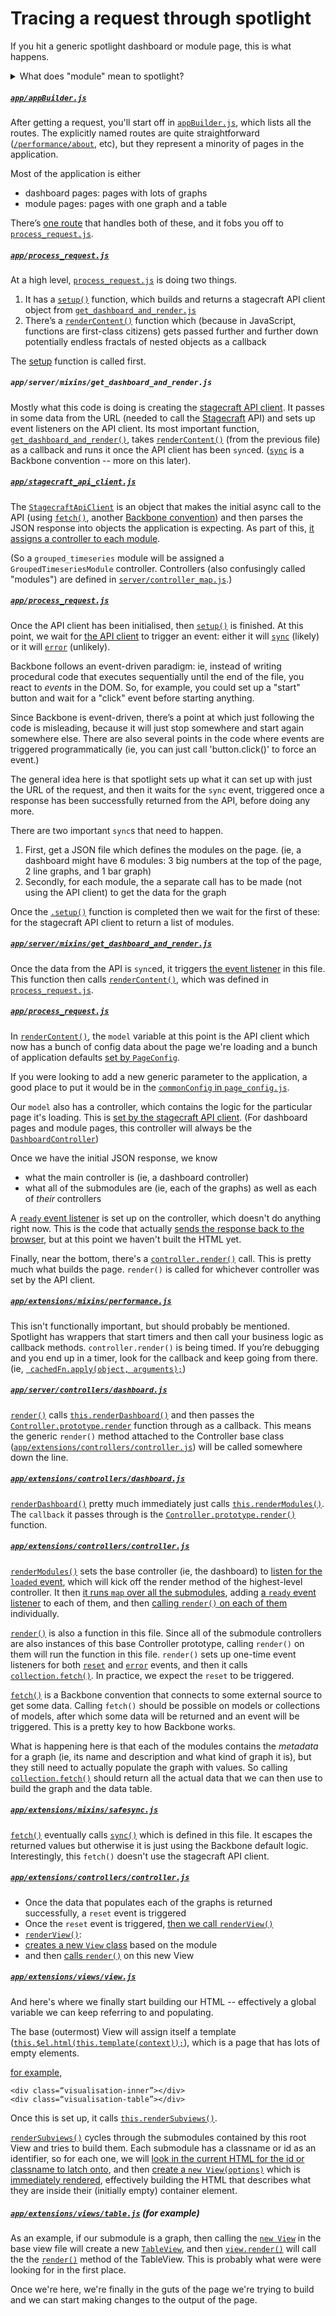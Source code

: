 # Tracing a request through spotlight

If you hit a generic spotlight dashboard or module page, this is what happens.

<details>
<summary>What does "module" mean to spotlight?</summary>

<div>
In spotlight, the term "module" roughtly equates to a graph. It defines the type of graph, its associated metadata (title and description, etc), as well as the data associated with it.

- A "dashboard page" shows a bunch of graphs -- each of these is a module.

- A "module page" is a page with a graph and a table, which are just different representations of the same data.
</div>
</details>

##### [`app/appBuilder.js`][appbuilder]

After getting a request, you'll start off in [`appBuilder.js`][appbuilder], which lists all the routes. The explicitly named routes are quite straightforward ([`/performance/about`][appbuilder_about], etc), but they represent a minority of pages in the application.

Most of the application is either

- dashboard pages: pages with lots of graphs
- module pages: pages with one graph and a table

There’s [one route][appbuilder_*] that handles both of these, and it fobs you off to [`process_request.js`][process_request].

##### [`app/process_request.js`][process_request]

At a high level, [`process_request.js`][process_request] is doing two things.

1. It has a [`setup()`][process_request_setup] function, which builds and returns a stagecraft API client object from [`get_dashboard_and_render.js`][get_dashboard_and_render]
2. There’s a [`renderContent()`][process_request_renderContent] function which (because in JavaScript, functions are first-class citizens) gets passed further and further down potentially endless fractals of nested objects as a callback

The [setup][process_request_setup] function is called first.

##### `app/server/mixins/get_dashboard_and_render.js`

Mostly what this code is doing is creating the [stagecraft API client][stagecraft_api_client_2]. It passes in some data from the URL (needed to call the [Stagecraft][stagecraft] API) and sets up event listeners on the API client. Its most important function, [`get_dashboard_and_render()`][get_dashboard_and_render_2], takes [`renderContent()`][process_request_renderContent] (from the previous file) as a callback and runs it once the API client has been `sync`ed. ([`sync`][backbone_sync] is a Backbone convention -- more on this later).


##### [`app/stagecraft_api_client.js`][stagecraft_api_client]

The [`StagecraftApiClient`][stagecraft_api_client_2] is an object that makes the initial async call to the API (using [`fetch()`][stagecraft_api_client_fetch], another [Backbone convention][backbone_fetch]) and then parses the JSON response into objects the application is expecting. As part of this, [it assigns a controller to each module][stagecraft_api_client_controllers].

(So a `grouped_timeseries` module will be assigned a `GroupedTimeseriesModule` controller. Controllers (also confusingly called "modules") are defined in [`server/controller_map.js`][controller_map].)

##### [`app/process_request.js`][process_request]

Once the API client has been initialised, then [`setup()`][process_request_setup] is finished. At this point, we wait for [the API client][stagecraft_api_client_2] to trigger an event: either it will [`sync`][get_dashboard_and_render_sync] (likely) or it will [`error`][get_dashboard_and_render_error] (unlikely).

Backbone follows an event-driven paradigm: ie, instead of writing procedural code that executes sequentially until the end of the file, you react to _events_ in the DOM. So, for example, you could set up a "start" button and wait for a "click" event before starting anything.

Since Backbone is event-driven, there’s a point at which just following the code is misleading, because it will just stop somewhere and start again somewhere else. There are also several points in the code where events are triggered programmatically (ie, you can just call 'button.click()' to force an event.)

The general idea here is that spotlight sets up what it can set up with just the URL of the request, and then it waits for the `sync` event, triggered once a response has been successfully returned from the API, before doing any more.

There are two important `sync`s that need to happen.

1. First, get a JSON file which defines the modules on the page. (ie, a dashboard might have 6 modules: 3 big numbers at the top of the page, 2 line graphs, and 1 bar graph)
2. Secondly, for each module, the a separate call has to be made (not using the API client) to get the data for the graph

Once the [`.setup()`][process_request_setup] function is completed then we wait for the first of these: for the stagecraft API client to return a list of modules.


##### [`app/server/mixins/get_dashboard_and_render.js`][get_dashboard_and_render]

Once the data from the API is `sync`ed, it triggers [the event listener][get_dashboard_and_render_sync] in this file. This function then calls [`renderContent()`][get_dashboard_and_render_renderContent], which was defined in [`process_request.js`][process_request_renderContent].


##### [`app/process_request.js`][process_request]

In [`renderContent()`][process_request_renderContent], the `model` variable at this point is the API client which now has a bunch of config data about the page we're loading and a bunch of application defaults [set by `PageConfig`][process_request_PageConfig].

If you were looking to add a new generic parameter to the application, a good place to put it would be in the [`commonConfig` in `page_config.js`][page_config_commonConfig].

Our `model` also has a controller, which contains the logic for the particular page it's loading. This is [set by the stagecraft API client][stagecraft_api_client_controllers]. (For dashboard pages and module pages, this controller will always be the [`DashboardController`][controller_map_DashboardController])

Once we have the initial JSON response, we know

- what the main controller is (ie, a dashboard controller)
- what all of the submodules are (ie, each of the graphs) as well as each of _their_ controllers

A [`ready` event listener][process_request_ready] is set up on the controller, which doesn't do anything right now. This is the code that actually [sends the response back to the browser][process_request_ready_html], but at this point we haven't built the HTML yet.

Finally, near the bottom, there's a [`controller.render()`][process_request_controllerrender] call. This is pretty much what builds the page. `render()` is called for whichever controller was set by the API client.


##### [`app/extensions/mixins/performance.js`][performance]

This isn't functionally important, but should probably be mentioned. Spotlight has wrappers that start timers and then call your business logic as callback methods. `controller.render()` is being timed. If you’re debugging and you end up in a timer, look for the callback and keep going from there. (ie, [` cachedFn.apply(object, arguments);`][performance_apply])

##### [`app/server/controllers/dashboard.js`][server_dashboard]

[`render()`][server_dashboard_render] calls [`this.renderDashboard()`][server_dashboard_renderDashboard] and then passes the [`Controller.prototype.render`][server_dashboard_ControllerPrototypeRender] function through as a callback. This means the generic `render()` method attached to the Controller base class ([`app/extensions/controllers/controller.js`][extensions_controller]) will be called somewhere down the line.

##### [`app/extensions/controllers/dashboard.js`][extensions_dashboard]

[`renderDashboard()`][extensions_dashboard_renderDashboard] pretty much immediately just calls [`this.renderModules()`][extensions_dashboard_thisrenderModules]. The `callback` it passes through is the [`Controller.prototype.render()`][server_dashboard_ControllerPrototypeRender] function.

##### [`app/extensions/controllers/controller.js`][extensions_controller]

[`renderModules()`][extensions_controller_renderModules] sets the base controller (ie, the dashboard) to [listen for the `loaded` event][extensions_controller_loaded], which will kick off the render method of the highest-level controller. It then [it runs `map` over all the submodules][extensions_controller_map], adding [a `ready` event listener][extensions_controller_ready] to each of them, and then [calling `render()` on each of them][extensions_controller_modulerender] individually.

[`render()`][extensions_controller_render] is also a function in this file. Since all of the submodule controllers are also instances of this base Controller prototype, calling `render()` on them will run the function in this file.  `render()` sets up one-time event listeners for both [`reset`][extensions_controller_renderreset] and [`error`][extensions_controller_rendererror] events, and then it calls [`collection.fetch()`][extensions_controller_rendercollectionfetch]. In practice, we expect the `reset` to be triggered.

[`fetch()`][backbone_fetch] is a Backbone convention that connects to some external source to get some data. Calling `fetch()` should be possible on models or collections of models, after which some data will be returned and an event will be triggered. This is a pretty key to how Backbone works.

What is happening here is that each of the modules contains the _metadata_ for a graph (ie, its name and description and what kind of graph it is), but they still need to actually populate the graph with values. So calling [`collection.fetch()`][extensions_controller_rendercollectionfetch] should return all the actual data that we can then use to build the graph and the data table.

##### [`app/extensions/mixins/safesync.js`][safesync]

[`fetch()`][extensions_controller_rendercollectionfetch] eventually calls [`sync()`][safesync_sync] which is defined in this file. It escapes the returned values but otherwise it is just using the Backbone default logic. Interestingly, this `fetch()` doesn't use the stagecraft API client.

##### [`app/extensions/controllers/controller.js`][extensions_controller]

- Once the data that populates each of the graphs is returned successfully, a `reset` event is triggered
- Once the `reset` event is triggered, [then we call `renderView()`][extensions_controller_renderrenderView]
- [`renderView()`][extensions_controller_renderView]:
 - [creates a new `View` class][extensions_controller_renderViewnewView] based on the module
 - and then [calls `render()`][extensions_controller_renderViewviewrender] on this new View

##### [`app/extensions/views/view.js`][view]

And here's where we finally start building our HTML -- effectively a global variable we can keep referring to and populating.

The base (outermost) View will assign itself a template ([`this.$el.html(this.template(context));`][view_html]), which is a page that has lots of empty elements.

[for example][templates_module],

```
<div class=“visualisation-inner”></div>
<div class=“visualisation-table”></div>
```

Once this is set up, it calls [`this.renderSubviews()`][view_renderrenderSubviews].

[`renderSubviews()`][view_renderSubviews] cycles through the submodules contained by this root View and tries to build them. Each submodule has a classname or id as an identifier, so for each one, we will [look in the current HTML for the id or classname to latch onto][view_renderSubviews], and then [create a `new View(options)`][view_renderSubviewsnewView] which is [immediately rendered][view_renderSubviewsviewrender], effectively building the HTML that describes what they are inside their (initially empty) container element.

##### [`app/extensions/views/table.js`][table] (for example)

As an example, if our submodule is a graph, then calling the [`new View`][view_renderSubviewsnewView] in the base view file will create a new [`TableView`][table_TableView], and then [`view.render()`][view_renderSubviewsviewrender] will call the the [`render()`][table_render] method of the TableView.  This is probably what were were looking for in the first place.

Once we're here, we're finally in the guts of the page we're trying to build and we can start making changes to the output of the page.


[appbuilder]: https://github.com/alphagov/spotlight/blob/8ccd7a9cb2a1fd21ca3d33feb2e6c5791ba34343/app/appBuilder.js
[appbuilder_about]: https://github.com/alphagov/spotlight/blob/8ccd7a9cb2a1fd21ca3d33feb2e6c5791ba34343/app/appBuilder.js#L105
[appbuilder_*]: https://github.com/alphagov/spotlight/blob/8ccd7a9cb2a1fd21ca3d33feb2e6c5791ba34343/app/appBuilder.js#L122

[process_request]: https://github.com/alphagov/spotlight/blob/8ccd7a9cb2a1fd21ca3d33feb2e6c5791ba34343/app/process_request.js
[process_request_renderContent]: https://github.com/alphagov/spotlight/blob/8ccd7a9cb2a1fd21ca3d33feb2e6c5791ba34343/app/process_request.js#L8
[process_request_PageConfig]: [https://github.com/alphagov/spotlight/blob/8ccd7a9cb2a1fd21ca3d33feb2e6c5791ba34343/app/process_request.js#L10]
[process_request_setup]: https://github.com/alphagov/spotlight/blob/8ccd7a9cb2a1fd21ca3d33feb2e6c5791ba34343/app/process_request.js#L39
[process_request_ready]: https://github.com/alphagov/spotlight/blob/8ccd7a9cb2a1fd21ca3d33feb2e6c5791ba34343/app/process_request.js#L25
[process_request_ready_html]: https://github.com/alphagov/spotlight/blob/8ccd7a9cb2a1fd21ca3d33feb2e6c5791ba34343/app/process_request.js#L31
[process_request_controllerrender]: https://github.com/alphagov/spotlight/blob/8ccd7a9cb2a1fd21ca3d33feb2e6c5791ba34343/app/process_request.js#L34

[get_dashboard_and_render]: https://github.com/alphagov/spotlight/blob/8ccd7a9cb2a1fd21ca3d33feb2e6c5791ba34343/app/server/mixins/get_dashboard_and_render.js
[get_dashboard_and_render_2]: https://github.com/alphagov/spotlight/blob/8ccd7a9cb2a1fd21ca3d33feb2e6c5791ba34343/app/server/mixins/get_dashboard_and_render.js#L26
[get_dashboard_and_render_error]: https://github.com/alphagov/spotlight/blob/8ccd7a9cb2a1fd21ca3d33feb2e6c5791ba34343/app/server/mixins/get_dashboard_and_render.js#L29
[get_dashboard_and_render_sync]: https://github.com/alphagov/spotlight/blob/8ccd7a9cb2a1fd21ca3d33feb2e6c5791ba34343/app/server/mixins/get_dashboard_and_render.js#L35
[get_dashboard_and_render_renderContent]: https://github.com/alphagov/spotlight/blob/8ccd7a9cb2a1fd21ca3d33feb2e6c5791ba34343/app/server/mixins/get_dashboard_and_render.js#L38

[stagecraft_api_client]: https://github.com/alphagov/spotlight/blob/8ccd7a9cb2a1fd21ca3d33feb2e6c5791ba34343/app/stagecraft_api_client.js#L5
[stagecraft_api_client_2]: https://github.com/alphagov/spotlight/blob/8ccd7a9cb2a1fd21ca3d33feb2e6c5791ba34343/app/stagecraft_api_client.js#L5
[stagecraft_api_client_fetch]: https://github.com/alphagov/spotlight/blob/8ccd7a9cb2a1fd21ca3d33feb2e6c5791ba34343/app/stagecraft_api_client.js#L32
[stagecraft_api_client_controllers]: https://github.com/alphagov/spotlight/blob/8ccd7a9cb2a1fd21ca3d33feb2e6c5791ba34343/app/stagecraft_api_client.js#L71-L77

[page_config_commonConfig]: https://github.com/alphagov/spotlight/blob/8ccd7a9cb2a1fd21ca3d33feb2e6c5791ba34343/app/page_config.js#L7

[controller_map]: https://github.com/alphagov/spotlight/blob/8ccd7a9cb2a1fd21ca3d33feb2e6c5791ba34343/app/server/controller_map.js
[controller_map_DashboardController]: https://github.com/alphagov/spotlight/blob/8ccd7a9cb2a1fd21ca3d33feb2e6c5791ba34343/app/server/controller_map.js#L26

[performance]: https://github.com/alphagov/spotlight/blob/8ccd7a9cb2a1fd21ca3d33feb2e6c5791ba34343/app/extensions/mixins/performance.js
[performance_apply]: https://github.com/alphagov/spotlight/blob/8ccd7a9cb2a1fd21ca3d33feb2e6c5791ba34343/app/extensions/mixins/performance.js#L36

[server_dashboard]: https://github.com/alphagov/spotlight/blob/8ccd7a9cb2a1fd21ca3d33feb2e6c5791ba34343/app/server/controllers/dashboard.js
[server_dashboard_render]: https://github.com/alphagov/spotlight/blob/8ccd7a9cb2a1fd21ca3d33feb2e6c5791ba34343/app/server/controllers/dashboard.js#L36
[server_dashboard_renderDashboard]: https://github.com/alphagov/spotlight/blob/8ccd7a9cb2a1fd21ca3d33feb2e6c5791ba34343/app/server/controllers/dashboard.js#L37
[server_dashboard_ControllerPrototypeRender]: https://github.com/alphagov/spotlight/blob/8ccd7a9cb2a1fd21ca3d33feb2e6c5791ba34343/app/server/controllers/dashboard.js#L37

[extensions_dashboard]: https://github.com/alphagov/spotlight/blob/8ccd7a9cb2a1fd21ca3d33feb2e6c5791ba34343/app/extensions/controllers/dashboard.js
[extensions_dashboard_renderDashboard]: https://github.com/alphagov/spotlight/blob/8ccd7a9cb2a1fd21ca3d33feb2e6c5791ba34343/app/extensions/controllers/dashboard.js#L6
[extensions_dashboard_thisrenderModules]: https://github.com/alphagov/spotlight/blob/8ccd7a9cb2a1fd21ca3d33feb2e6c5791ba34343/app/extensions/controllers/dashboard.js#L8

[extensions_controller]: https://github.com/alphagov/spotlight/blob/8ccd7a9cb2a1fd21ca3d33feb2e6c5791ba34343/app/extensions/controllers/controller.js
[extensions_controller_renderModules]: https://github.com/alphagov/spotlight/blob/8ccd7a9cb2a1fd21ca3d33feb2e6c5791ba34343/app/extensions/controllers/controller.js#L118
[extensions_controller_loaded]: https://github.com/alphagov/spotlight/blob/8ccd7a9cb2a1fd21ca3d33feb2e6c5791ba34343/app/extensions/controllers/controller.js#L130-L131
[extensions_controller_map]: https://github.com/alphagov/spotlight/blob/8ccd7a9cb2a1fd21ca3d33feb2e6c5791ba34343/app/extensions/controllers/controller.js#L135
[extensions_controller_ready]: https://github.com/alphagov/spotlight/blob/8ccd7a9cb2a1fd21ca3d33feb2e6c5791ba34343/app/extensions/controllers/controller.js#L150
[extensions_controller_modulerender]: https://github.com/alphagov/spotlight/blob/8ccd7a9cb2a1fd21ca3d33feb2e6c5791ba34343/app/extensions/controllers/controller.js#L152
[extensions_controller_render]: https://github.com/alphagov/spotlight/blob/8ccd7a9cb2a1fd21ca3d33feb2e6c5791ba34343/app/extensions/controllers/controller.js#L69
[extensions_controller_renderreset]: https://github.com/alphagov/spotlight/blob/8ccd7a9cb2a1fd21ca3d33feb2e6c5791ba34343/app/extensions/controllers/controller.js#L95
[extensions_controller_rendererror]: https://github.com/alphagov/spotlight/blob/8ccd7a9cb2a1fd21ca3d33feb2e6c5791ba34343/app/extensions/controllers/controller.js#L98
[extensions_controller_rendercollectionfetch]:
https://github.com/alphagov/spotlight/blob/8ccd7a9cb2a1fd21ca3d33feb2e6c5791ba34343/app/extensions/controllers/controller.js#L112
[extensions_controller_renderrenderView]: https://github.com/alphagov/spotlight/blob/8ccd7a9cb2a1fd21ca3d33feb2e6c5791ba34343/app/extensions/controllers/controller.js#L96
[extensions_controller_renderView]: https://github.com/alphagov/spotlight/blob/8ccd7a9cb2a1fd21ca3d33feb2e6c5791ba34343/app/extensions/controllers/controller.js#L24
[extensions_controller_renderViewnewView]: https://github.com/alphagov/spotlight/blob/8ccd7a9cb2a1fd21ca3d33feb2e6c5791ba34343/app/extensions/controllers/controller.js#L28
[extensions_controller_renderViewviewrender]: https://github.com/alphagov/spotlight/blob/8ccd7a9cb2a1fd21ca3d33feb2e6c5791ba34343/app/extensions/controllers/controller.js#L37

[safesync]: https://github.com/alphagov/spotlight/blob/8ccd7a9cb2a1fd21ca3d33feb2e6c5791ba34343/app/extensions/mixins/safesync.js
[safesync_sync]: https://github.com/alphagov/spotlight/blob/8ccd7a9cb2a1fd21ca3d33feb2e6c5791ba34343/app/extensions/mixins/safesync.js#L39

[view]: https://github.com/alphagov/spotlight/blob/8ccd7a9cb2a1fd21ca3d33feb2e6c5791ba34343/app/extensions/views/view.js
[view_render]: https://github.com/alphagov/spotlight/blob/8ccd7a9cb2a1fd21ca3d33feb2e6c5791ba34343/app/extensions/views/view.js#L24
[view_html]: https://github.com/alphagov/spotlight/blob/8ccd7a9cb2a1fd21ca3d33feb2e6c5791ba34343/app/extensions/views/view.js#L33
[view_renderrenderSubviews]: https://github.com/alphagov/spotlight/blob/8ccd7a9cb2a1fd21ca3d33feb2e6c5791ba34343/app/extensions/views/view.js#L35
[view_renderSubviews]: https://github.com/alphagov/spotlight/blob/8ccd7a9cb2a1fd21ca3d33feb2e6c5791ba34343/app/extensions/views/view.js#L63
[view_renderSubviewsselector]: https://github.com/alphagov/spotlight/blob/8ccd7a9cb2a1fd21ca3d33feb2e6c5791ba34343/app/extensions/views/view.js#L71-L75
[view_renderSubviewsnewView]: https://github.com/alphagov/spotlight/blob/8ccd7a9cb2a1fd21ca3d33feb2e6c5791ba34343/app/extensions/views/view.js#L71-L75
[view_renderSubviewsviewrender]: https://github.com/alphagov/spotlight/blob/8ccd7a9cb2a1fd21ca3d33feb2e6c5791ba34343/app/extensions/views/view.js#L96
[view_renderSubviewsviewrender]:
https://github.com/alphagov/spotlight/blob/8ccd7a9cb2a1fd21ca3d33feb2e6c5791ba34343/app/extensions/views/view.js#L97-L99

[templates_module]: https://github.com/alphagov/spotlight/blob/8ccd7a9cb2a1fd21ca3d33feb2e6c5791ba34343/app/server/templates/module.html

[table]: https://github.com/alphagov/spotlight/blob/8ccd7a9cb2a1fd21ca3d33feb2e6c5791ba34343/app/extensions/views/table.js
[table_TableView]: https://github.com/alphagov/spotlight/blob/8ccd7a9cb2a1fd21ca3d33feb2e6c5791ba34343/app/extensions/views/table.js#L7
[table_render]: https://github.com/alphagov/spotlight/blob/8ccd7a9cb2a1fd21ca3d33feb2e6c5791ba34343/app/extensions/views/table.js#L55


[stagecraft]: https://github.com/alphagov/stagecraft

[backbone_fetch]: http://backbonejs.org/#Model-fetch
[backbone_sync]: http://backbonejs.org/#Sync
